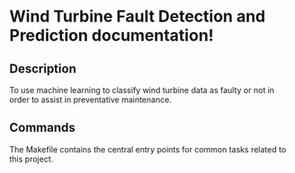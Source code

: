 # Wind Turbine Fault Detection and Prediction documentation!

## Description

To use machine learning to classify wind turbine data as faulty or not in order to assist in preventative maintenance.

## Commands

The Makefile contains the central entry points for common tasks related to this project.

